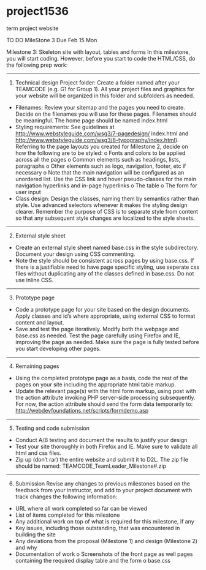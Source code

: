 # project1536
term project website

TO DO MileStone 3 Due Feb 15 Mon

Milestone 3: Skeleton site with layout, tables and forms
In this milestone, you will start coding. However, before you start to code the HTML/CSS, do the
following prep work:

-------------------------------------------------------------------------------------------------
1. Technical design
  Project folder: Create a folder named after your TEAMCODE (e.g. G1 for Group 1). All your
  project files and graphics for your website will be organized in this folder and subfolders as
  needed.
  - Filenames: Review your sitemap and the pages you need to create. Decide on the filenames you
  will use for these pages. Filenames should be meaningful. The home page should be named
  index.html
  - Styling requirements: See guidelines at http://www.webstyleguide.com/wsg3/7-pagedesign/
  index.html and http://www.webstyleguide.com/wsg3/8-typography/index.html).
  Referring to the page layouts you created for Milestone 2, decide on how the following are to be
  styled:
  o Fonts and colors to be applied across all the pages
  o Common elements such as headings, lists, paragraphs
  o Other elements such as logo, navigation, footer, etc if necessary
  o Note that the main navigation will be configured as an unordered list. Use the CSS link and
  hover pseudo-classes for the main navigation hyperlinks and in-page hyperlinks
  o The table
  o The form for user input
  - Class design: Design the classes, naming them by semantics rather than style. Use advanced
  selectors whenever it makes the styling design clearer. Remember the purpose of CSS is to
  separate style from content so that any subsequent style changes are localized to the style
  sheets.

-------------------------------------------------------------------------------------------------
2. External style sheet
  - Create an external style sheet named base.css in the style subdirectory. Document your
  design using CSS commenting.
  - Note the style should be consistent across pages by using base.css. If there is a justifiable
  need to have page specific styling, use seperate css files without duplicating any of the classes
  defined in base.css. Do not use inline CSS.

-------------------------------------------------------------------------------------------------
3. Prototype page
  - Code a prototype page for your site based on the design documents. Apply classes and id’s
  where appropriate, using external CSS to format content and layout.
  - Save and test the page iteratively. Modify both the webpage and base.css as needed. Test
  the page carefully using Firefox and IE, improving the page as needed. Make sure the page is
  fully tested before you start developing other pages.

-------------------------------------------------------------------------------------------------
4. Remaining pages
  - Using the completed prototype page as a basis, code the rest of the pages on your site including
  the appropriate html table markup.
  - Update the relevant page(s) with the html form markup, using post with the action attribute
  invoking PHP server-side processing subsequently. For now, the action attribute should send the
  form data temporarily to: http://webdevfoundations.net/scripts/formdemo.asp

-------------------------------------------------------------------------------------------------
5. Testing and code submission
  - Conduct A/B testing and document the results to justify your design
  - Test your site thoroughly in both Firefox and IE. Make sure to validate all html and css files.
  - Zip up (don’t rar) the entire website and submit it to D2L. The zip file should be named:
  TEAMCODE_TeamLeader_Milestone#.zip

-------------------------------------------------------------------------------------------------
6. Submission
  Revise any changes to previous milestones based on the feedback from your instructor, and add to
  your project document with track changes the following information:
  - URL where all work completed so far can be viewed
  - List of items completed for this milestone
  - Any additional work on top of what is required for this milestone, if any
  - Key issues, including those outstanding, that was encountered in building the site
  - Any deviations from the proposal (Milestone 1) and design (Milestone 2) and why
  - Documentation of work
  o Screenshots of the front page as well pages containing the required display table and the form
  o base.css
